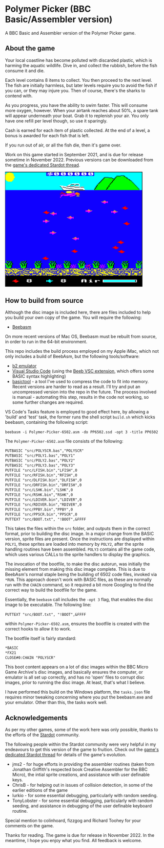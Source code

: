 # Polymer Picker (BBC Basic/Assembler version)
A BBC Basic and Assembler version of the Polymer Picker game.

## About the game

Your local coastline has become polluted with discarded plastic, which is harming the aquatic wildlife. Dive in, and collect the rubbish, before the fish consume it and die.

Each level contains 8 items to collect. You then proceed to the next level. The fish are initially harmless, but later levels require you to avoid the fish if you can, or they may injure you. Then of course, there's the sharks to contend with.

As you progress, you have the ability to swim faster. This will consume more oxygen, however. When your airtank reaches about 50%, a spare tank will appear underneath your boat. Grab it to replenish your air. You only have one refill per level though, so use it sparingly.

Cash is earned for each item of plastic collected. At the end of a level, a bonus is awarded for each fish that is left.

If you run out of air, or all the fish die, then it's game over.

Work on this game started in September 2021, and is due for release sometime in November 2022. Previous versions can be downloaded from the [game's dedicated Stardot thread](https://stardot.org.uk/forums/viewtopic.php?f=53&t=23615).

<img src="polymer-picker-1.png" alt="Image of Polymer Picker" width="450" />

## How to build from source

Although the disc image is included here, there are files included to help you build your own copy of the game. You will require the following:

* [Beebasm](https://github.com/stardot/beebasm)

On more recent versions of Mac OS, Beebasm must be rebuilt from source, in order to run in the 64-bit environment. 

This repo includes the build process employed on my Apple iMac, which not only includes a build of BeebAsm, but the following tools/software:

* [b2 emulator](https://github.com/tom-seddon/b2)
* [Visual Studio Code](https://github.com/microsoft/vscode) (using the [Beeb VSC extension](https://github.com/simondotm/beeb-vsc), which offers some BASIC syntax highlighting)
* [basictool](https://github.com/ZornsLemma/basictool) - a tool I've used to compress the code to fit into memory. Recent versions are harder to read as a result. I'll try and put an uncompressed version into the repo in the future. The process involved is manual - automating this step, results in the code not working, so some further changes are required.

VS Code's Tasks feature is employed to good effect here, by allowing a 'build' and 'test' task, the former runs the shell script `build.sh` which kicks beebasm, containing the following script:

`beebasm -i Polymer-Picker-6502.asm -do PP6502.ssd -opt 3 -title PP6502`

The `Polymer-Picker-6502.asm` file consists of the following:

```
PUTBASIC "src/POLYSCR.bas","POLYSCR"
PUTBASIC "src/POLY1.bas","POLY1"
PUTBASIC "src/POLY2.bas","POLY2"
PUTBASIC "src/POLY3.bas","POLY3"
PUTFILE "src/LFISH.bin","LFISH",0
PUTFILE "src/RFISH.bin","RFISH",0
PUTFILE "src/DLFISH.bin","DLFISH",0
PUTFILE "src/DRFISH.bin","DRFISH",0
PUTFILE "src/LSHK.bin","LSHK",0
PUTFILE "src/RSHK.bin","RSHK",0
PUTFILE "src/LDIVER.bin","LDIVER",0
PUTFILE "src/RDIVER.bin","RDIVER",0
PUTFILE "src/PPBY.bin","PPBY",0
PUTFILE "src/PPSCR.bin","PPSCR",0
PUTTEXT "src/BOOT.txt", "!BOOT",&FFFF
```

This takes the files within the `src` folder, and outputs them in the correct format, prior to building the disc image. In a major change from the BASIC version, sprite files are present. Once the instructions are displayed within `POLY1`, these sprites are loaded into memory by `POLY2`, after the sprite handling routines have been assembled. `POLY3` contains all the game code, which uses various CALLs to the sprite handlers to display the graphics.

The invocation of the bootfile, to make the disc autorun, was initially the missing element from making this disc image complete. This is due to BeebAsm's normal staple being the building of 6502 code files, invoked via `*RUN`. This approach doesn't work with BASIC files, as these are normally run with the `CHAIN` command, so it required a bit more Googling to find the correct way to build the bootfile for the game. 

Essentially, the `beebasm` call includes the `-opt 3` flag, that enables the disc image to be executable. The following line:

`PUTTEXT "src/BOOT.txt", "!BOOT",&FFFF`

within `Polymer-Picker-6502.asm`, ensures the bootfile is created with the correct hooks to allow it to work.

The bootfile itself is fairly standard:

```
*BASIC
*FX21
CLOSE#0:CHAIN "POLYSCR"
```

This boot content appears on a lot of disc images within the BBC Micro Game Archive's disc images, and basically ensures the computer, or emulator is all set up correctly, and has no 'open' files to corrupt disc images, prior to running the disc image. At least, that's what I believe.

I have performed this build on the Windows platform, the `tasks.json` file requires minor tweaking concerning where you put the beebasm.exe and your emulator. Other than this, the tasks work well.

## Acknowledgements

As per my other games, some of the work here was only possible, thanks to the efforts of the [Stardot](https://www.stardot.org.uk) community.

The following people within the Stardot community were very helpful in my endeavours to get this version of the game to fruition. Check out the [game's dedicated Stardot thread](https://stardot.org.uk/forums/viewtopic.php?f=53&t=23615) for details of the game's evolution.

* jms2 - for huge efforts in providing the assembler routines (taken from Jonathan Griffith's respected book Creative Assembler for the BBC Micro), the intial sprite creations, and assistance with user definable keys.
* ChrisB - for helping out in issues of collision detection, in some of the earlier editions of the game
* lurkio - for some essential debugging, particularly with random seeding.
* TonyLobster - for some essential debugging, particularly with random seeding, and assistance in debugging of the user definable keyboard routine.

Special mention to colinhoard, fizzgog and Richard Toohey for your comments on the game.

Thanks for reading. The game is due for release in November 2022. In the meantime, I hope you enjoy what you find. All feedback is welcome.
